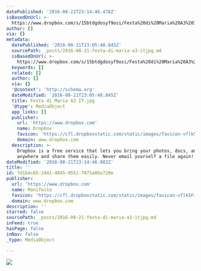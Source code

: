 ```yaml
---
datePublished: '2016-08-21T23:14:46.478Z'
isBasedOnUrl: >-
  https://www.dropbox.com/s/15btdgdosyf9osi/Festa%20di%20Maria%20A3%20IT.jpg?dl=0
author: []
via: {}
metadata:
  datePublished: '2016-08-21T23:05:48.845Z'
  sourcePath: _posts/2016-08-21-festa-di-maria-a3-itjpg.md
  isBasedOnUrl: >-
    https://www.dropbox.com/s/15btdgdosyf9osi/Festa%20di%20Maria%20A3%20IT.jpg?dl=0
  keywords: []
  related: []
  author: []
  via: {}
  '@context': 'http://schema.org'
  dateModified: '2016-08-21T23:05:48.845Z'
  title: Festa di Maria A3 IT.jpg
  '@type': MediaObject
  app_links: []
  publisher:
    url: 'https://www.dropbox.com'
    name: Dropbox
    favicon: 'https://cfl.dropboxstatic.com/static/images/favicon-vflk5FiAC.ico'
    domain: www.dropbox.com
  description: >-
    Dropbox is a free service that lets you bring your photos, docs, and videos
    anywhere and share them easily. Never email yourself a file again!
dateModified: '2016-08-21T23:14:46.082Z'
title: ''
id: fd1b4c65-1941-4045-9551-7875a06a720e
publisher:
  url: 'https://www.dropbox.com'
  name: Manifesto
  favicon: 'https://cfl.dropboxstatic.com/static/images/favicon-vflk5FiAC.ico'
  domain: www.dropbox.com
description: ''
starred: false
sourcePath: _posts/2016-08-21-festa-di-maria-a3-itjpg.md
inFeed: true
hasPage: false
inNav: false
_type: MediaObject

---
```

![](https://photos-2.dropbox.com/t/2/AADZj4Hp16D_O-v-eT2alBjki-7ka5r6kuSLWDIJWzEAgA/12/98193443/jpeg/1024x1024/2/_/0/4/Festa%20di%20Maria%20A3%20IT.jpg/CKOg6S4gAigC/15btdgdosyf9osi/AABBJl_YpwLqcaRJ-Slq1wXWa/Festa%20di%20Maria%20A3%20IT.jpg)